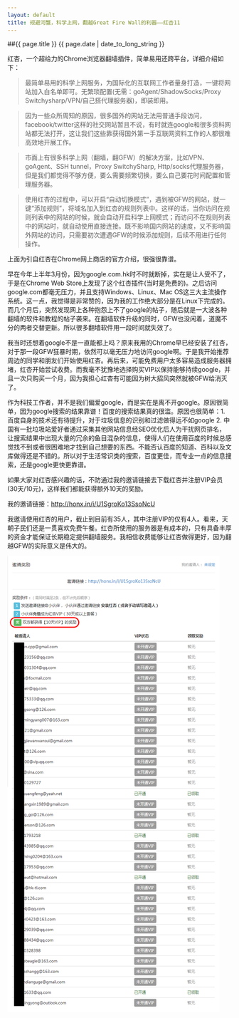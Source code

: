 ```yaml
---
layout: default
title: 规避河蟹，科学上网，翻越Great Fire Wall的利器——红杏11
---
```

##{{ page.title }}
{{ page.date | date_to_long_string }}

红杏，一个超给力的Chrome浏览器翻墙插件，简单易用还跨平台，详细介绍如下：

>最简单易用的科学上网服务，为国际化的互联网工作者量身打造，一键将网站加入白名单即可。无繁琐配置(无需：goAgent/ShadowSocks/Proxy Switchysharp/VPN/自己搭代理服务器)，即装即用。

>因为一些众所周知的原因，很多国外的网站无法用普通手段访问，facebook/twitter这样的社交网站暂且不说，有时就连google和很多资料网站都无法打开，这让我们这些靠获得国外第一手互联网资料工作的人都很难高效地开展工作。

>市面上有很多科学上网（翻墙，翻GFW）的解决方案，比如VPN、goAgent、SSH tunnel，Proxy SwitchySharp, Http/socks代理服务器，但是我们都觉得不够方便，要么需要频繁切换，要么自己要花时间配置和管理服务器。

>使用红杏的过程中，可以开启“自动切换模式”，遇到被GFW的网站，就一键“添加规则”，将域名加入到红杏的规则列表中。这样的话，当你访问在规则列表中的网站的时候，就会自动开启科学上网模式；而访问不在规则列表中的网站时，就自动使用直接连接。既不影响国内网站的速度，又不影响国外网站的访问，只需要初次遭遇GFW的时候添加规则，后续不用进行任何操作。

上面为引自红杏在Chrome网上商店的官方介绍，很强很靠谱。

早在今年上半年3月份，因为google.com.hk时不时就断掉，实在是让人受不了，于是在Chrome Web Store上发现了这个红杏插件(当时是免费的)。之后访问google.com都毫无压力，并且支持Windows、Linux、Mac OS这三大主流操作系统。这一点，我觉得是非常赞的，因为我的工作绝大部分是在Linux下完成的。而几个月后，突然发现网上各种抱怨上不了google的帖子，随后就是一大波各种翻墙的软件和教程的帖子袭来。在翻墙软件升级的同时，GFW也没闲着，道魔不分的两者交替更新。所以很多翻墙软件用一段时间就失效了。

我当时还想着google不是一直能都上吗？原来我用的Chrome早已经安装了红杏，对于那一段GFW狂暴时期，依然可以毫无压力地访问google啊。于是我开始推荐周边的同学和朋友们开始使用红杏。再后来，可能免费用户太多容易造成服务器拥堵，红杏开始尝试收费。而我毫不犹豫地选择购买VIP以保持能够持续google，并且一次只购买一个月，因为我担心红杏有可能因为树大招风突然就被GFW给消灭了。

作为科技工作者，并不是我们偏爱google，而是实在是离不开google。原因很简单，因为google搜索的结果靠谱！百度的搜索结果真的很滥。原因也很简单：1. 百度自身的技术还有待提升，对于垃圾信息的识别和过滤做得远不如google 2. 中国有一批垃圾站爱好者通过采集其他网站信息经SEO优化后人为干扰网页排名，让搜索结果中出现大量的冗余的鱼目混杂的信息，使得人们在使用百度的时候总感觉找不到或者很困难地才找到自己想要的东西。不能否认百度的知道、百科以及文库做得还是不错的。所以对于生活常识类的搜索，百度更佳，而专业一点的信息搜索，还是google更快更靠谱。

如果大家对红杏感兴趣的话，不防通过我的邀请链接去下载红杏并注册VIP会员(30天/10元)，这样我们都能获得额外10天的奖励。

我的邀请链接：<a target="new" href="http://honx.in/i/U1SgroKo13SsoNcU">http://honx.in/i/U1SgroKo13SsoNcU</a>

我邀请使用红杏的用户，截止到目前有35人，其中注册VIP的仅有4人。看来，天朝子民们还是一贯喜欢免费午餐。红杏所使用的服务器是有成本的，只有具备丰厚的资金才能保证长期稳定提供翻墙服务。我相信收费能够让红杏做得更好，因为翻越GFW的实际意义是伟大的。

![hongxing-gfw](/resource/hongxing.jpg)
